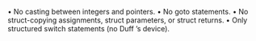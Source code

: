 
•  No casting between integers and pointers.
•  No goto statements.
•  No struct-copying assignments, struct parameters, or struct returns.
•  Only structured switch statements (no Duff ’s device).

